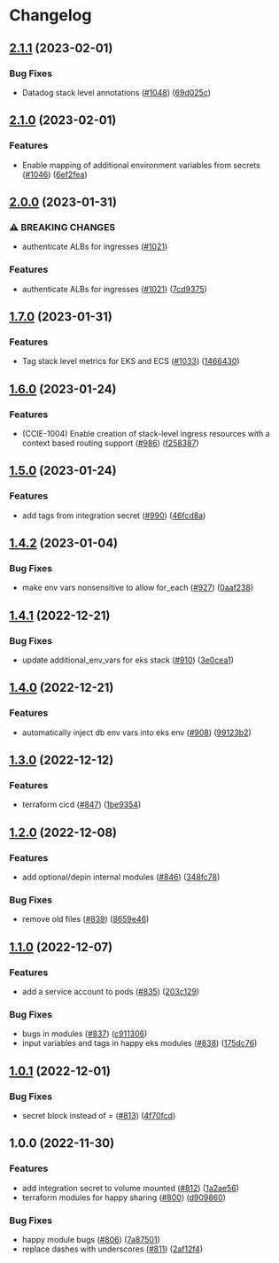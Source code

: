 # Changelog

## [2.1.1](https://github.com/chanzuckerberg/happy/compare/happy-service-eks-v2.1.0...happy-service-eks-v2.1.1) (2023-02-01)


### Bug Fixes

* Datadog stack level annotations ([#1048](https://github.com/chanzuckerberg/happy/issues/1048)) ([69d025c](https://github.com/chanzuckerberg/happy/commit/69d025ccad8ad7b39175489b5f3d8a7392863500))

## [2.1.0](https://github.com/chanzuckerberg/happy/compare/happy-service-eks-v2.0.0...happy-service-eks-v2.1.0) (2023-02-01)


### Features

* Enable mapping of additional environment variables from secrets ([#1046](https://github.com/chanzuckerberg/happy/issues/1046)) ([6ef2fea](https://github.com/chanzuckerberg/happy/commit/6ef2feaf13d07a7848f8498ed14653610d1edc94))

## [2.0.0](https://github.com/chanzuckerberg/happy/compare/happy-service-eks-v1.7.0...happy-service-eks-v2.0.0) (2023-01-31)


### ⚠ BREAKING CHANGES

* authenticate ALBs for ingresses ([#1021](https://github.com/chanzuckerberg/happy/issues/1021))

### Features

* authenticate ALBs for ingresses ([#1021](https://github.com/chanzuckerberg/happy/issues/1021)) ([7cd9375](https://github.com/chanzuckerberg/happy/commit/7cd937576a11b16cbf07e3babf268649c48c0976))

## [1.7.0](https://github.com/chanzuckerberg/happy/compare/happy-service-eks-v1.6.0...happy-service-eks-v1.7.0) (2023-01-31)


### Features

* Tag stack level metrics for EKS and ECS ([#1033](https://github.com/chanzuckerberg/happy/issues/1033)) ([1466430](https://github.com/chanzuckerberg/happy/commit/146643014a9c60cf2bac67fd25d6881827b9b3e9))

## [1.6.0](https://github.com/chanzuckerberg/happy/compare/happy-service-eks-v1.5.0...happy-service-eks-v1.6.0) (2023-01-24)


### Features

* (CCIE-1004) Enable creation of stack-level ingress resources with a context based routing support ([#986](https://github.com/chanzuckerberg/happy/issues/986)) ([f258387](https://github.com/chanzuckerberg/happy/commit/f258387b72c1a0753c2779a79b0de8da56df71f1))

## [1.5.0](https://github.com/chanzuckerberg/happy/compare/happy-service-eks-v1.4.2...happy-service-eks-v1.5.0) (2023-01-24)


### Features

* add tags from integration secret ([#990](https://github.com/chanzuckerberg/happy/issues/990)) ([46fcd8a](https://github.com/chanzuckerberg/happy/commit/46fcd8a99118b70add0feaecc0d9dd4358100bf0))

## [1.4.2](https://github.com/chanzuckerberg/happy/compare/happy-service-eks-v1.4.1...happy-service-eks-v1.4.2) (2023-01-04)


### Bug Fixes

* make env vars nonsensitive to allow for_each ([#927](https://github.com/chanzuckerberg/happy/issues/927)) ([0aaf238](https://github.com/chanzuckerberg/happy/commit/0aaf23826c54d1980f6947c20a7623076a5954e1))

## [1.4.1](https://github.com/chanzuckerberg/happy/compare/happy-service-eks-v1.4.0...happy-service-eks-v1.4.1) (2022-12-21)


### Bug Fixes

* update additional_env_vars for eks stack ([#910](https://github.com/chanzuckerberg/happy/issues/910)) ([3e0cea1](https://github.com/chanzuckerberg/happy/commit/3e0cea11efc9770626e7f1af66080e1d9fcc8be1))

## [1.4.0](https://github.com/chanzuckerberg/happy/compare/happy-service-eks-v1.3.0...happy-service-eks-v1.4.0) (2022-12-21)


### Features

* automatically inject db env vars into eks env ([#908](https://github.com/chanzuckerberg/happy/issues/908)) ([99123b2](https://github.com/chanzuckerberg/happy/commit/99123b2b1648b1b7c6ce756942c9fb925b31e07a))

## [1.3.0](https://github.com/chanzuckerberg/happy/compare/happy-service-eks-v1.2.0...happy-service-eks-v1.3.0) (2022-12-12)


### Features

* terraform cicd ([#847](https://github.com/chanzuckerberg/happy/issues/847)) ([1be9354](https://github.com/chanzuckerberg/happy/commit/1be9354192ce8085fa967c0c9280a772a4bb6daa))

## [1.2.0](https://github.com/chanzuckerberg/happy/compare/happy-service-eks-v1.1.0...happy-service-eks-v1.2.0) (2022-12-08)


### Features

* add optional/depin internal modules ([#846](https://github.com/chanzuckerberg/happy/issues/846)) ([348fc78](https://github.com/chanzuckerberg/happy/commit/348fc7876fd7427487d7ea340171898a39d4b05b))


### Bug Fixes

* remove old files ([#839](https://github.com/chanzuckerberg/happy/issues/839)) ([8659e46](https://github.com/chanzuckerberg/happy/commit/8659e463f73e4ce16f9a43a49e4134f66c6ba518))

## [1.1.0](https://github.com/chanzuckerberg/happy/compare/happy-service-eks-v1.0.1...happy-service-eks-v1.1.0) (2022-12-07)


### Features

* add a service account to pods ([#835](https://github.com/chanzuckerberg/happy/issues/835)) ([203c129](https://github.com/chanzuckerberg/happy/commit/203c1294602160dfc4aacc15adf8ebc91e83af5a))


### Bug Fixes

* bugs in modules ([#837](https://github.com/chanzuckerberg/happy/issues/837)) ([c911306](https://github.com/chanzuckerberg/happy/commit/c91130667c04b449deb4dd82049baf29f17acc01))
* input variables and tags in happy eks modules ([#838](https://github.com/chanzuckerberg/happy/issues/838)) ([175dc76](https://github.com/chanzuckerberg/happy/commit/175dc7652735e5683dced24d8cdfa48101355c72))

## [1.0.1](https://github.com/chanzuckerberg/happy/compare/happy-service-eks-v1.0.0...happy-service-eks-v1.0.1) (2022-12-01)


### Bug Fixes

* secret block instead of = ([#813](https://github.com/chanzuckerberg/happy/issues/813)) ([4f70fcd](https://github.com/chanzuckerberg/happy/commit/4f70fcd199d149937f09a9b2c363d0db0790e5ca))

## 1.0.0 (2022-11-30)


### Features

* add integration secret to volume mounted ([#812](https://github.com/chanzuckerberg/happy/issues/812)) ([1a2ae56](https://github.com/chanzuckerberg/happy/commit/1a2ae56d3bb3a4a0eaef6bfc50d18a0aa99e2f1a))
* terraform modules for happy sharing ([#800](https://github.com/chanzuckerberg/happy/issues/800)) ([d909860](https://github.com/chanzuckerberg/happy/commit/d9098607e37b29c71bdc3ddac9fabd7ba280606b))


### Bug Fixes

* happy module bugs ([#806](https://github.com/chanzuckerberg/happy/issues/806)) ([7a87501](https://github.com/chanzuckerberg/happy/commit/7a875019afda4bc016558ee06c846c940a71a6dd))
* replace dashes with underscores ([#811](https://github.com/chanzuckerberg/happy/issues/811)) ([2af12f4](https://github.com/chanzuckerberg/happy/commit/2af12f42e9cceb89985e94f8e08e8d4a19e88915))
